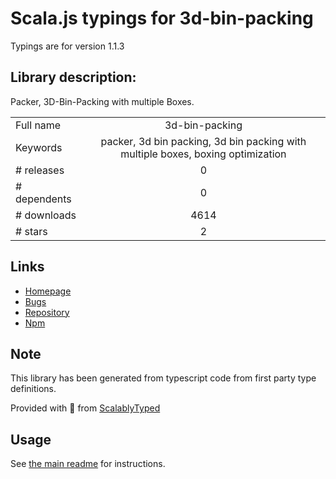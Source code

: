 
# Scala.js typings for 3d-bin-packing

Typings are for version 1.1.3

## Library description:
Packer, 3D-Bin-Packing with multiple Boxes.

|                    |                 |
| ------------------ | :-------------: |
| Full name          | 3d-bin-packing |
| Keywords           | packer, 3d bin packing, 3d bin packing with multiple boxes, boxing optimization |
| # releases         | 0 |
| # dependents       | 0 |
| # downloads        | 4614 |
| # stars            | 2 |

## Links
- [Homepage](http://betterwaysystems.github.io/packer)
- [Bugs](https://github.com/betterwaysystems/packer/issues)
- [Repository](https://github.com/betterwaysystems/packer)
- [Npm](https://www.npmjs.com/package/3d-bin-packing)
    


## Note
This library has been generated from typescript code from first party type definitions.

Provided with :purple_heart: from [ScalablyTyped](https://github.com/oyvindberg/ScalablyTyped)

## Usage
See [the main readme](../../readme.md) for instructions.


